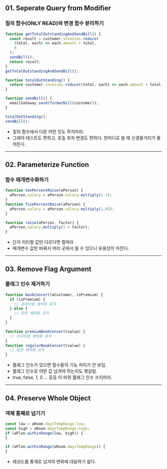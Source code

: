 ## 01. Seperate Query from Modifier

### 질의 함수(ONLY READ)와 변경 함수 분리하기

```js
function getTotalOutstandingAndSendBill() {
  const result = customer.invoices.reduce(
    (total, each) => each.amount + total,
    0
  );
  sendBill();
  return result;
}
getTotalOutstandingAndSendBill();
```

```js
function totalOutStanding() {
  return customer.invoices.reduce((total, each) => each.amount + total, 0);
}

function sendBill() {
  emailGateway.send(formatBill(customer));
}

totalOutStanding();
sendBill();
```

- 질의 함수에서 다른 어떤 짓도 하지마라.
- 그래야 테스트도 편하고, 호출 위치 변경도 편하다. 한마디로 쓸 때 신경쓸거리가 줄어든다.

---

## 02. Parameterize Function

### 함수 매개변수화하기

```js
function tenPercentRaise(aPerson) {
  aPerson.salary = aPerson.salary.multiply(1.1);
}
function fivePercentRaise(aPerson) {
  aPerson.salary = aPerson.salary.multiply(1.05);
}
```

```js
function raise(aPerson, factor) {
  aPerson.salary.multiply(1 + factor);
}
```

- 단지 리터럴 값만 다르다면 합쳐라
- 매개변수 값만 바꿔서 여러 곳에서 쓸 수 있으니 유용성이 커진다.

---

## 03. Remove Flag Argument

### 플래그 인수 제거하기

```js
function bookConcert(aCustomer, isPremium) {
  if (isPremium) {
    // 프리미엄 예약용 로직
  } else {
    // 일반 예약용 로직
  }
}
```

```js
function premiumBookConcert(value) {
  // 프리미엄 예약용 로직
}
function regularBookConcert(value) {
  // 일반 예약용 로직
}
```

- 플래그 인수가 있으면 함수들의 기능 차이가 안 보임.
- 플래그 인수로 어떤 값 넘겨야 하는지도 헷갈림.
- true, false, 1, 0 ... 등등 이 따위 플래그 인수 쓰지마라.

---

## 04. Preserve Whole Object

### 객체 통째로 넘기기

```js
const low = aRoom.daysTempRange.low;
const high = aRoom.daysTempRange.high;
if (aPlan.withinRange(low, high)) {
}
```

```js
if (aPlan.withinRange(aRoom.daysTempRange)) {
}
```

- 레코드를 통재로 넘겨야 변화에 대응하기 쉽다.
